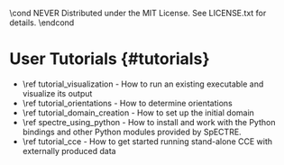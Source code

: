 \cond NEVER
Distributed under the MIT License.
See LICENSE.txt for details.
\endcond
# User Tutorials {#tutorials}

- \ref tutorial_visualization - How to run an existing executable and
  visualize its output
- \ref tutorial_orientations - How to determine orientations
- \ref tutorial_domain_creation - How to set up the initial domain
- \ref spectre_using_python - How to install and work with the Python bindings
  and other Python modules provided by SpECTRE.
- \ref tutorial_cce - How to get started running stand-alone CCE with
  externally produced data
